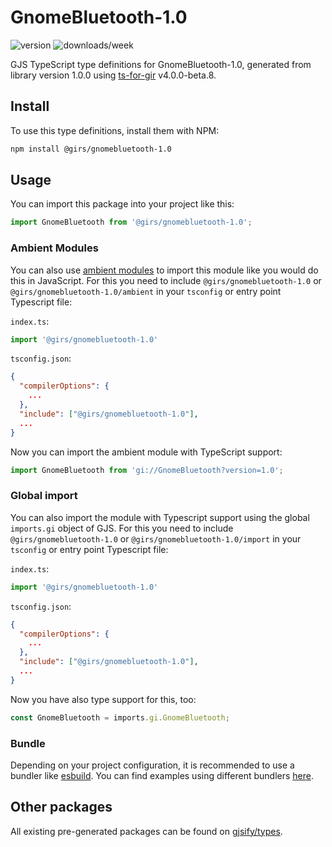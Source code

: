 
# GnomeBluetooth-1.0

![version](https://img.shields.io/npm/v/@girs/gnomebluetooth-1.0)
![downloads/week](https://img.shields.io/npm/dw/@girs/gnomebluetooth-1.0)


GJS TypeScript type definitions for GnomeBluetooth-1.0, generated from library version 1.0.0 using [ts-for-gir](https://github.com/gjsify/ts-for-gir) v4.0.0-beta.8.


## Install

To use this type definitions, install them with NPM:
```bash
npm install @girs/gnomebluetooth-1.0
```

## Usage

You can import this package into your project like this:
```ts
import GnomeBluetooth from '@girs/gnomebluetooth-1.0';
```

### Ambient Modules

You can also use [ambient modules](https://github.com/gjsify/ts-for-gir/tree/main/packages/cli#ambient-modules) to import this module like you would do this in JavaScript.
For this you need to include `@girs/gnomebluetooth-1.0` or `@girs/gnomebluetooth-1.0/ambient` in your `tsconfig` or entry point Typescript file:

`index.ts`:
```ts
import '@girs/gnomebluetooth-1.0'
```

`tsconfig.json`:
```json
{
  "compilerOptions": {
    ...
  },
  "include": ["@girs/gnomebluetooth-1.0"],
  ...
}
```

Now you can import the ambient module with TypeScript support: 

```ts
import GnomeBluetooth from 'gi://GnomeBluetooth?version=1.0';
```

### Global import

You can also import the module with Typescript support using the global `imports.gi` object of GJS.
For this you need to include `@girs/gnomebluetooth-1.0` or `@girs/gnomebluetooth-1.0/import` in your `tsconfig` or entry point Typescript file:

`index.ts`:
```ts
import '@girs/gnomebluetooth-1.0'
```

`tsconfig.json`:
```json
{
  "compilerOptions": {
    ...
  },
  "include": ["@girs/gnomebluetooth-1.0"],
  ...
}
```

Now you have also type support for this, too:

```ts
const GnomeBluetooth = imports.gi.GnomeBluetooth;
```

### Bundle

Depending on your project configuration, it is recommended to use a bundler like [esbuild](https://esbuild.github.io/). You can find examples using different bundlers [here](https://github.com/gjsify/ts-for-gir/tree/main/examples).

## Other packages

All existing pre-generated packages can be found on [gjsify/types](https://github.com/gjsify/types).

